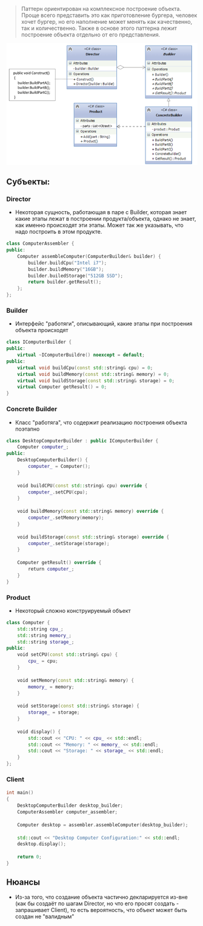 > Паттерн ориентирован на комплексное построение объекта. Проще всего представить это как приготовление бургера, человек хочет бургер, но его наполнение может менять как качественно, так и количественно. Также в основе этого паттерна лежит построение объекта отдельно от его представления.


![Untitled](image-storage/Untitled%207.png)

## Субъекты:

### **Director**

- Некоторая сущность, работающая в паре с Builder, которая знает какие этапы лежат в построении продукта/объекта, однако не знает, как именно происходят эти этапы. Может так же указывать, что надо построить в этом продукте.

```cpp
class ComputerAssembler {
public:
	Computer assembleComputer(ComputerBuilder& builder) {
		builder.buildCpu("Intel i7");
		builder.buildMemory("16GB");
		builder.builedStorage("512GB SSD");
		return builder.getResult();
	};
};

```

### **Builder**

- Интерфейс "работяги", описывающий, какие этапы при построения объекта происходят

```cpp
class IComputerBuilder {
public:
	virtual ~IComputerBuildre() noexcept = default;
public:
	virtual void buildCpu(const std::string& cpu) = 0;
	virtual void buildMemory(const std::string& memory) = 0;
	virtual void buildStorage(const std::string& storage) = 0;
	virtual Computer getResult() = 0;
}

```

### **Concrete Builder**

- Класс "работяга", что содержит реализацию построения объекта поэтапно

```cpp
class DesktopComputerBuilder : public IComputerBuilder {
	Computer computer_;
public:
	DesktopComputerBuilder() {
        computer_ = Computer();
    }

    void buildCPU(const std::string& cpu) override {
        computer_.setCPU(cpu);
    }

    void buildMemory(const std::string& memory) override {
        computer_.setMemory(memory);
    }

    void buildStorage(const std::string& storage) override {
        computer_.setStorage(storage);
    }

    Computer getResult() override {
        return computer_;
    }
}

```

### **Product**

- Некоторый сложно конструируемый объект

```cpp
class Computer {
    std::string cpu_;
    std::string memory_;
    std::string storage_;
public:
    void setCPU(const std::string& cpu) {
        cpu_ = cpu;
    }

    void setMemory(const std::string& memory) {
        memory_ = memory;
    }

    void setStorage(const std::string& storage) {
        storage_ = storage;
    }

    void display() {
        std::cout << "CPU: " << cpu_ << std::endl;
        std::cout << "Memory: " << memory_ << std::endl;
        std::cout << "Storage: " << storage_ << std::endl;
    }
};

```

### **Client**

```cpp
int main()
{
	DesktopComputerBuilder desktop_builder;
	ComputerAssembler computer_assembler;

	Computer desktop = assembler.assembleComputer(desktop_builder);

	std::cout << "Desktop Computer Configuration:" << std::endl;
	desktop.display();

	return 0;
}

```

## Нюансы

- Из-за того, что создание объекта частично декларируется из-вне (как бы создаёт по шагам Director, но что его просят создать - запрашивает Client), то есть вероятность, что объект может быть создан не "валидным"
